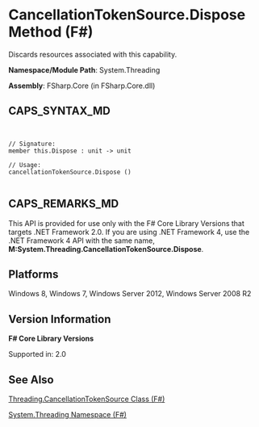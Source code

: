 # CancellationTokenSource.Dispose Method (F#)

Discards resources associated with this capability.

**Namespace/Module Path**: System.Threading

**Assembly**: FSharp.Core (in FSharp.Core.dll)


## CAPS_SYNTAX_MD



```


// Signature:
member this.Dispose : unit -> unit

// Usage:
cancellationTokenSource.Dispose ()


```



## CAPS_REMARKS_MD
This API is provided for use only with the F# Core Library Versions that targets .NET Framework 2.0. If you are using .NET Framework 4, use the .NET Framework 4 API with the same name, **M:System.Threading.CancellationTokenSource.Dispose**.


## Platforms
Windows 8, Windows 7, Windows Server 2012, Windows Server 2008 R2


## Version Information
**F# Core Library Versions**

Supported in: 2.0




## See Also
[Threading.CancellationTokenSource Class &#40;F&#35;&#41;](Threading.CancellationTokenSource+Class+%28F%23%29.md)

[System.Threading Namespace &#40;F&#35;&#41;](System.Threading+Namespace+%28F%23%29.md)

